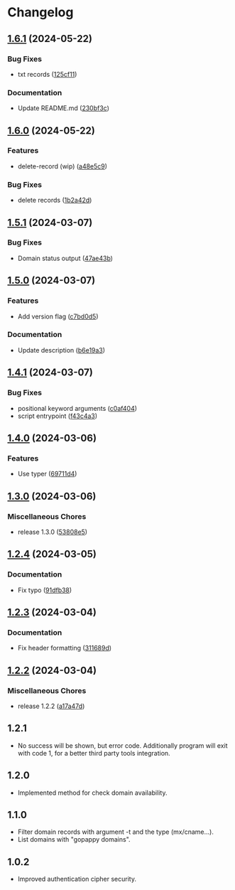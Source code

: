 # Changelog

## [1.6.1](https://github.com/pythoninthegrass/gopappy/compare/v1.6.0...v1.6.1) (2024-05-22)


### Bug Fixes

* txt records ([125cf11](https://github.com/pythoninthegrass/gopappy/commit/125cf110bd4f87bc80ccf827e39ad76ba4583fb6))


### Documentation

* Update README.md ([230bf3c](https://github.com/pythoninthegrass/gopappy/commit/230bf3c02541a8fd412e128504bbdce6eff17fe2))

## [1.6.0](https://github.com/pythoninthegrass/gopappy/compare/v1.5.1...v1.6.0) (2024-05-22)


### Features

* delete-record (wip) ([a48e5c9](https://github.com/pythoninthegrass/gopappy/commit/a48e5c97cd05f36f4907f8c31329c1f6df41926a))


### Bug Fixes

* delete records ([1b2a42d](https://github.com/pythoninthegrass/gopappy/commit/1b2a42d24a130d89f2b3a49a8feb56613a4f300b))

## [1.5.1](https://github.com/pythoninthegrass/gopappy/compare/v1.5.0...v1.5.1) (2024-03-07)


### Bug Fixes

* Domain status output ([47ae43b](https://github.com/pythoninthegrass/gopappy/commit/47ae43be93b3e0a0e5fcac658086d19b6e6db37c))

## [1.5.0](https://github.com/pythoninthegrass/gopappy/compare/v1.4.1...v1.5.0) (2024-03-07)


### Features

* Add version flag ([c7bd0d5](https://github.com/pythoninthegrass/gopappy/commit/c7bd0d509aa5ed6f285a8d3baff0df245a6a6467))


### Documentation

* Update description ([b6e19a3](https://github.com/pythoninthegrass/gopappy/commit/b6e19a348496af68e6703399e7dca4453080ca67))

## [1.4.1](https://github.com/pythoninthegrass/gopappy/compare/v1.4.0...v1.4.1) (2024-03-07)


### Bug Fixes

* positional keyword arguments ([c0af404](https://github.com/pythoninthegrass/gopappy/commit/c0af404c802095cf781837d8318f58d9f0694937))
* script entrypoint ([f43c4a3](https://github.com/pythoninthegrass/gopappy/commit/f43c4a30442c1c5c411b2320d1945cdfe6184c6a))

## [1.4.0](https://github.com/pythoninthegrass/gopappy/compare/v1.3.0...v1.4.0) (2024-03-06)


### Features

* Use typer ([69711d4](https://github.com/pythoninthegrass/gopappy/commit/69711d430c85582fde0739cb9427971c338acd75))

## [1.3.0](https://github.com/pythoninthegrass/gopappy/compare/v1.2.4...v1.3.0) (2024-03-06)


### Miscellaneous Chores

* release 1.3.0 ([53808e5](https://github.com/pythoninthegrass/gopappy/commit/53808e5497b1bf7262516ddd748b9cee186af4d2))

## [1.2.4](https://github.com/pythoninthegrass/gopappy/compare/v1.2.3...v1.2.4) (2024-03-05)


### Documentation

* Fix typo ([91dfb38](https://github.com/pythoninthegrass/gopappy/commit/91dfb389638cf1d7375130166266c9c5a498f2e3))

## [1.2.3](https://github.com/pythoninthegrass/gopappy/compare/v1.2.2...v1.2.3) (2024-03-04)


### Documentation

* Fix header formatting ([311689d](https://github.com/pythoninthegrass/gopappy/commit/311689ddf0fc9c7b9b2b24a0b0db24196ffdc495))

## [1.2.2](https://github.com/pythoninthegrass/gopappy/compare/v1.2.2...v1.2.2) (2024-03-04)


### Miscellaneous Chores

* release 1.2.2 ([a17a47d](https://github.com/pythoninthegrass/gopappy/commit/a17a47d65eef08e8ebf4c6d9e196c452e21ce4e5))

## 1.2.1

* No success will be shown, but error code. Additionally program will exit with code 1, for a better third party tools integration.

## 1.2.0

* Implemented method for check domain availability.

## 1.1.0

* Filter domain records with argument -t and the type (mx/cname...).
* List domains with "gopappy domains".

## 1.0.2

* Improved authentication cipher security.
